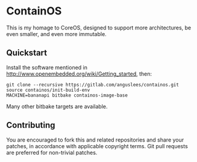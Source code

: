 ContainOS
=========

This is my homage to CoreOS, designed to support more architectures,
be even smaller, and even more immutable.

Quickstart
----------

Install the software mentioned in
http://www.openembedded.org/wiki/Getting_started, then:

```console
git clone --recursive https://gitlab.com/anguslees/containos.git
source containos/init-build-env
MACHINE=bananapi bitbake containos-image-base
```

Many other bitbake targets are available.

Contributing
------------

You are encouraged to fork this and related repositories and share
your patches, in accordance with applicable copyright terms.  Git pull
requests are preferred for non-trivial patches.
